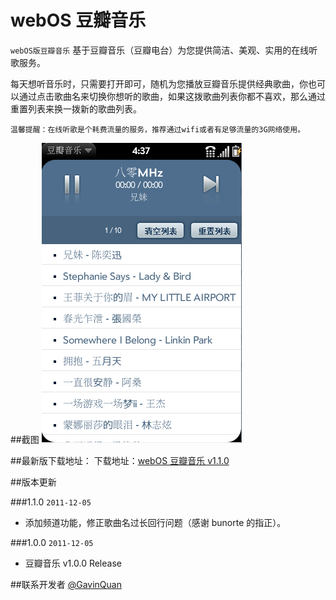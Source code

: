 ﻿webOS 豆瓣音乐
========
`webOS版豆瓣音乐` 基于豆瓣音乐（豆瓣电台）为您提供简洁、美观、实用的在线听歌服务。

每天想听音乐时，只需要打开即可，随机为您播放豆瓣音乐提供经典歌曲，你也可以通过点击歌曲名来切换你想听的歌曲，如果这拨歌曲列表你都不喜欢，那么通过重置列表来换一拨新的歌曲列表。

`温馨提醒：在线听歌是个耗费流量的服务，推荐通过wifi或者有足够流量的3G网络使用。`

##截图
![Screenshot](https://github.com/disney2002/webOS-DoubanMusic/blob/master/demo.png?raw=true)

##最新版下载地址：
下载地址：[webOS 豆瓣音乐 v1.1.0](http://webos-quan.googlecode.com/files/com.quanlei.doubanmusic_1.1.0_all.ipk)

##版本更新

###1.1.0 `2011-12-05`
* 添加频道功能，修正歌曲名过长回行问题（感谢 bunorte 的指正）。

###1.0.0 `2011-12-05`
* 豆瓣音乐 v1.0.0 Release

##联系开发者
[@GavinQuan](http://weibo.com/gavinquan)